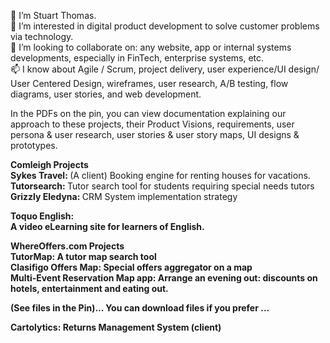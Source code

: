 <!--- Stubthomas/Stubthomas is a ✨ special ✨ repository because its `README.md` (this file) appears on your GitHub profile.
You can click the Preview link to take a look at your changes.--->
 👋 I’m Stuart Thomas.<br>
 👀 I’m interested in digital product development to solve customer problems via technology.<br>
 💞️ I’m looking to collaborate on: any website, app or internal systems developments, especially in FinTech, enterprise systems, etc.<br>
 📫 I know about Agile / Scrum, project delivery, user experience/UI design/ User Centered Design, wireframes, user research, A/B testing, flow diagrams, user stories, and web development.</b>
 
In the PDFs on the pin, you can view documentation explaining our approach to these projects, their Product Visions, requirements, user persona & user research, user stories & user story maps, UI designs & prototypes.<br>
 
<b>Comleigh Projects</b><br>
<b>Sykes Travel: </b> (A client) Booking engine for renting houses for vacations.<br> 
<b>Tutorsearch: </b> Tutor search tool for students requiring special needs tutors<br>
<b>Grizzly Eledyna: </b>CRM System implementation strategy <b> 

<b>Toquo English:</b> <br>
A video eLearning site for learners of English.<br>

<b>WhereOffers.com Projects</b><br> 
<b>    TutorMap:</b> A tutor map search tool <br>
<b>    Clasifigo Offers Map:</b> Special offers aggregator on a map <br>
<b>    Multi-Event Reservation Map app:</b> Arrange an evening out: discounts on hotels, entertainment and eating out. <br>
<b> </b>

(See files in the Pin)... You can download files if you prefer ...

<b>Cartolytics: </b>Returns Management System (client)<br>


